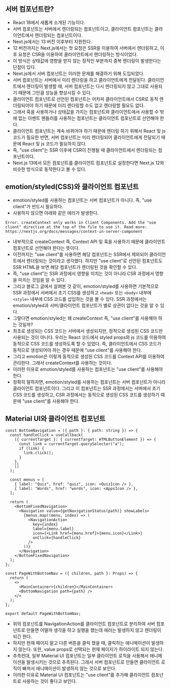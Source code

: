 ## 서버 컴포넌트란?

- React 18에서 새롭게 소개된 기능이다.
- 서버 컴포넌트는 서버에서 렌더링되는 컴포넌트이고, 클라이언트 컴포넌트는 클라이언트에서 렌더링되는 컴포넌트이다.
- Next.js에서는 13 버전 이후부터 지원한다.
- 12 버전까지는 Next.js에서는 첫 요청은 SSR을 이용하여 서버에서 렌더링하고, 이후 요청은 CSR을 이용하여 클라이언트에서 렌더링하는 방식이었다.
- 이 방식은 상태값에 영향을 받지 않는 정적인 부분까지 중복 렌더링이 발생한다는 단점이 있다.
- Next.js에서 서버 컴포넌트는 이러한 문제를 해결하기 위해 도입되었다.
- 서버 컴포넌트는 서버에서 미리 렌더링을 하고 클라이언트에게 전달된다. 클라이언트에서 렌더링이 발생할 때, 서버 컴포넌트는 다시 렌더링되지 않고 그대로 사용되기 때문에 그만큼 성능을 향상시킬 수 있다.
- 클라이언트 컴포넌트로 선언된 컴포넌트는 어차피 클라이언트에서 CSR로 동적 렌더링되어야 하기 때문에 미리 렌더링할 수도 없고 렌더링할 필요도 없다.
- 그래서 훅을 사용하거나 상태값을 가지는 컴포넌트와 클라이언트에서 사용할 수 밖에 없는 이벤트 핸들러를 사용하는 컴포넌트는 클라이언트 컴포넌트로 선언해야 한다.
- 클라이언트 컴포넌트는 계속 바뀌어야 하기 때문에 렌더링 하기 위해서 React 및 js 코드가 필요한 반면, 서버 컴포넌트는 미리 렌더링되어 클라이언트에게 전달되기 때문에 React 및 js 코드가 필요하지 않다.
- 즉, "use client"는 SSR 이후에 CSR이 진행될 때 클라이언트에서 렌더링되는 컴포넌트이다.
- Next.js 13에서 모든 컴포넌트를 클라이언트 컴포넌트로 설정한다면 Next.js 12와 비슷한 방식으로 동작한다고 볼 수 있다.

## emotion/styled(CSS)와 클라이언트 컴포넌트

- emotion/styled를 사용하는 컴포넌트는 서버 컴포넌트가 아니다. 즉, "use client"가 반드시 필요하다.
- 사용하지 않으면 아래와 같은 에러가 발생한다.

```shell
Error: createContext only works in Client Components. Add the "use client" directive at the top of the file to use it. Read more: https://nextjs.org/docs/messages/context-in-server-component
```

- 내부적으로 createContext 즉, Context API 및 훅을 사용하기 때문에 클라이언트 컴포넌트로 선언해야 한다는 뜻이다.
- 이전까지는 "use client"를 사용하면 해당 컴포넌트는 SSR에서 제외되어 클라이언트에서 렌더링되는 것이라고 생각했다. 하지만 "use client"로 선언된 컴포넌트도 SSR HTML을 보면 해당 컴포넌트가 렌더링된 것을 확인할 수 있다.
- 즉, "use client"는 SSR 과정에서 영향을 미치는 것이 아니라 CSR 과정에서 영향을 미치는 것임을 알 수 있다.
- 그리고 블로그 글에서 살펴본 것 같이, emotion/styled를 사용하면 기본적으로 SSR 과정에서 서버에서 초기 CSS를 생성하고 `<head>` 또는 `<body>` 내부에 `<style>` 내부에 CSS 코드를 삽입하는 것을 볼 수 있다. SSR 과정에서는 emotion/styled과 서버/클라이언트 컴포넌트가 별로 상관이 없다는 것을 알 수 있다.
- 그렇다면 emotion/styled는 왜 createContext 즉, "use client"를 사용해야 하는 것일까?
- 최초로 생성되는 CSS 코드는 서버에서 생성되지만, 정적으로 생성된 CSS 코드만 사용되는 것이 아니다. 우리는 React 코드에서 styled props와 js 코드를 이용하여 동적으로 CSS 코드를 생성하도록 할 수 있었다. 즉, 클라이언트에서 CSS 코드가 동적으로 생성되어야 하는 경우 때문에 "use client"를 사용해야 한다.
- 그리고 emotion은 이렇게 동적으로 생성된 CSS 코드를 Context API를 이용하여 관리한다. 그래서 createContext를 사용하는 것이다.
- 이러한 이유로 emotion/styled를 사용하는 컴포넌트는 "use client"를 사용해야 한다.
- 정확히 말하자면, emotion/styled를 사용하는 컴포넌트는 서버 컴포넌트가 아니라 클라이언트 컴포넌트이다. 그리고 이 컴포넌트는 SSR 과정에서는 서버에서 초기 CSS 코드를 생성하고, CSR 과정에서는 동적으로 생성된 CSS 코드를 생성하기 때문에 "use client"를 사용해야 한다.

## Material UI와 클라이언트 컴포넌트

```tsx
const BottomNavigation = ({ path }: { path: string }) => {
  const handleClick = useCallback(
    ({ currentTarget }: { currentTarget: HTMLButtonElement }) => {
      const link = currentTarget.querySelector("a");
      if (link) {
        link.click();
      }
    },
    []
  );

  const menus = [
    { label: "Quiz", href: "quiz", icon: <QuizIcon /> },
    { label: "Words", href: "words", icon: <AppsIcon /> },
  ];

  return (
    <BottomFixedNavigation>
      <Navigation value={getNavigationStatus(path)} showLabels>
        {menus.map((menu, index) => (
          <NavigationAction
            key={index}
            label={menu.label}
            icon={<Link href={menu.href}>{menu.icon}</Link>}
            onClick={handleClick}
          />
        ))}
      </Navigation>
    </BottomFixedNavigation>
  );
};

const PageWithBottomNav = ({ children, path }: Props) => {
  return (
    <>
      <MainContainer>{children}</MainContainer>
      <BottomNavigation path={path} />
    </>
  );
};

export default PageWithBottomNav;
```

- 위의 컴포넌트를 NavigationAction를 클라이언트 컴포넌트로 분리하여 서버 컴포넌트로 만들면 어떨까 생각을 하고 실행을 했는데 에러는 발생하지 않고 렌더링이 되긴 한다.
- 하지만 현재 페이지 말고 다른 버튼을 클릭 했을 때, 클릭하는 애니메이션이 발생하지 않는다. 또한, value props로 선택되는 현재 페이지가 하이라이트 되지 않는다.
- 추측컨대, 일부 Material UI 컴포넌트는 일부 클라이언트 로직을 사용해서 애니메이션을 발생시키는 것으로 추측된다. 그래서 서버 컴포넌트로 만들면 클라이언트 로직이 빠져서 애니메이션이 발생하지 않는 것으로 보인다.
- 이러한 이유로 Material UI 컴포넌트는 "use client"를 추가해 클라이언트 컴포넌트로 사용하는 것이 좋다고 보인다.
